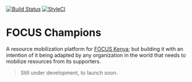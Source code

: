 [![Build Status](https://travis-ci.org/BeyondeLabs/focus-champions.svg)](https://travis-ci.org/BeyondeLabs/focus-champions/) [![StyleCI](https://styleci.io/repos/26587963/shield)](https://styleci.io/repos/26587963)

FOCUS Champions
===============

A resource mobilization platform for [FOCUS Kenya](http://www.focuskenya.org); but building it with an intention of it being adapted by any organization in the world that needs to mobilize resources from its supporters.

> Still under development, to launch soon.
